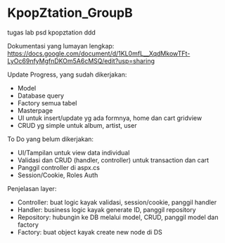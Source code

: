 # KpopZtation_GroupB
tugas lab psd kpopztation ddd

Dokumentasi yang lumayan lengkap: https://docs.google.com/document/d/1KL0mfL__XqdMkowTFt-LyOc69nfyMgfnDKOm5A6cMSQ/edit?usp=sharing 

Update Progress, yang sudah dikerjakan:
- Model
- Database query
- Factory semua tabel
- Masterpage
- UI untuk insert/update yg ada formnya, home dan cart gridview
- CRUD yg simple untuk album, artist, user

To Do yang belum dikerjakan:
- UI/Tampilan untuk view data individual
- Validasi dan CRUD (handler, controller) untuk transaction dan cart
- Panggil controller di aspx.cs
- Session/Cookie, Roles Auth

Penjelasan layer:
- Controller: buat logic kayak validasi, session/cookie, panggil handler
- Handler: business logic kayak generate ID, panggil repository
- Repository: hubungin ke DB melalui model, CRUD, panggil model dan factory
- Factory: buat object kayak create new node di DS
